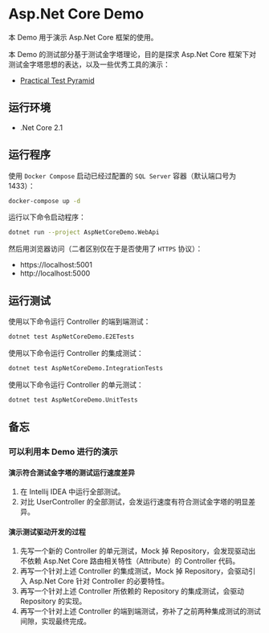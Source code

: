 # Asp.Net Core Demo

本 Demo 用于演示 Asp.Net Core 框架的使用。

本 Demo 的测试部分基于测试金字塔理论，目的是探求 Asp.Net Core 框架下对测试金字塔思想的表达，以及一些优秀工具的演示：

- [Practical Test Pyramid](https://martinfowler.com/articles/practical-test-pyramid.html)

## 运行环境

- .Net Core 2.1

## 运行程序

使用 `Docker Compose` 启动已经过配置的 `SQL Server` 容器（默认端口号为 1433）：

```bash
docker-compose up -d
```

运行以下命令启动程序：

```bash
dotnet run --project AspNetCoreDemo.WebApi
```

然后用浏览器访问（二者区别仅在于是否使用了 `HTTPS` 协议）：

- https://localhost:5001
- http://localhost:5000

## 运行测试

使用以下命令运行 Controller 的端到端测试：

```bash
dotnet test AspNetCoreDemo.E2ETests
```

使用以下命令运行 Controller 的集成测试：

```bash
dotnet test AspNetCoreDemo.IntegrationTests
```

使用以下命令运行 Controller 的单元测试：

```bash
dotnet test AspNetCoreDemo.UnitTests
```

## 备忘

### 可以利用本 Demo 进行的演示

#### 演示符合测试金字塔的测试运行速度差异

1. 在 Intellij IDEA 中运行全部测试。
2. 对比 UserController 的全部测试，会发运行速度有符合测试金字塔的明显差异。

#### 演示测试驱动开发的过程

1. 先写一个新的 Controller 的单元测试，Mock 掉 Repository，会发现驱动出不依赖 Asp.Net Core 路由相关特性（Attribute）的 Controller 代码。
2. 再写一个针对上述 Controller 的集成测试，Mock 掉 Repository，会驱动引入 Asp.Net Core 针对 Controller 的必要特性。
3. 再写一个针对上述 Controller 所依赖的 Repository 的集成测试，会驱动 Repository 的实现。
4. 再写一个针对上述 Controller 的端到端测试，弥补了之前两种集成测试的测试间隙，实现最终完成。